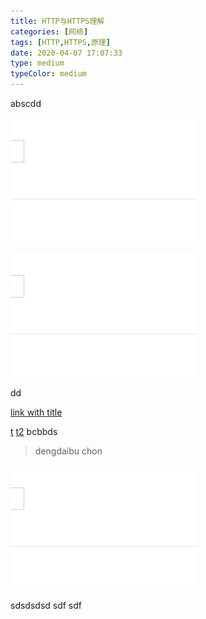 ```yaml
---
title: HTTP与HTTPS理解
categories: [网络]
tags: [HTTP,HTTPS,原理]
date: 2020-04-07 17:07:33
type: medium
typeColor: medium
---
```


abscdd

![ss](./images/2020-04-13-19-00-59.png)

![](./images/2020-04-13-19-00-59.png "title text!")

dd

[link with title](http://nodeca.github.io/pica/demo/ "title text!")

[t](./images/2020-04-13-19-00-59.png "cc text!")
[t2](./images/2020-04-13-19-00-59.png)
bcbbds

<!-- more -->

> dengdaibu chon

![dd](./images/2020-04-13-19-00-59.png)

sdsdsdsd
sdf
sdf
